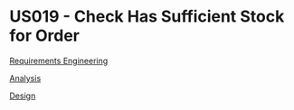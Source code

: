 # US019 - Check Has Sufficient Stock for Order

[Requirements Engineering](01.requirements-engineering/Readme.md)

[Analysis](02.analysis/Readme.md)

[Design](03.design/Readme.md)